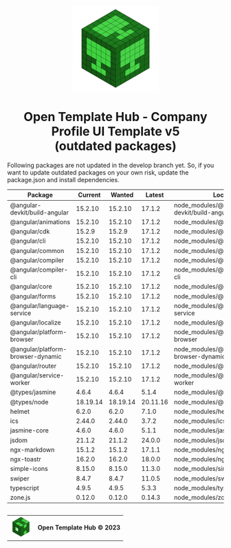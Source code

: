 <p align="center">
  <a href="https://opentemplatehub.com">
    <img src="https://raw.githubusercontent.com/open-template-hub/open-template-hub.github.io/master/assets/logo/ui/web-ui-logo.png" alt="Logo" width=200>
  </a>
</p>


<h1 align="center">
Open Template Hub - Company Profile UI Template v5
  <br/>
(outdated packages)
</h1>

Following packages are not updated in the develop branch yet. So, if you want to update outdated packages on your own risk, update the package.json and install dependencies.

| Package | Current | Wanted | Latest | Location |
| --- | --- | --- | --- | --- |
| @angular-devkit/build-angular | 15.2.10 | 15.2.10 | 17.1.2 | node_modules/@angular-devkit/build-angular |
| @angular/animations | 15.2.10 | 15.2.10 | 17.1.2 | node_modules/@angular/animations |
| @angular/cdk | 15.2.9 | 15.2.9 | 17.1.2 | node_modules/@angular/cdk |
| @angular/cli | 15.2.10 | 15.2.10 | 17.1.2 | node_modules/@angular/cli |
| @angular/common | 15.2.10 | 15.2.10 | 17.1.2 | node_modules/@angular/common |
| @angular/compiler | 15.2.10 | 15.2.10 | 17.1.2 | node_modules/@angular/compiler |
| @angular/compiler-cli | 15.2.10 | 15.2.10 | 17.1.2 | node_modules/@angular/compiler-cli |
| @angular/core | 15.2.10 | 15.2.10 | 17.1.2 | node_modules/@angular/core |
| @angular/forms | 15.2.10 | 15.2.10 | 17.1.2 | node_modules/@angular/forms |
| @angular/language-service | 15.2.10 | 15.2.10 | 17.1.2 | node_modules/@angular/language-service |
| @angular/localize | 15.2.10 | 15.2.10 | 17.1.2 | node_modules/@angular/localize |
| @angular/platform-browser | 15.2.10 | 15.2.10 | 17.1.2 | node_modules/@angular/platform-browser |
| @angular/platform-browser-dynamic | 15.2.10 | 15.2.10 | 17.1.2 | node_modules/@angular/platform-browser-dynamic |
| @angular/router | 15.2.10 | 15.2.10 | 17.1.2 | node_modules/@angular/router |
| @angular/service-worker | 15.2.10 | 15.2.10 | 17.1.2 | node_modules/@angular/service-worker |
| @types/jasmine | 4.6.4 | 4.6.4 | 5.1.4 | node_modules/@types/jasmine |
| @types/node | 18.19.14 | 18.19.14 | 20.11.16 | node_modules/@types/node |
| helmet | 6.2.0 | 6.2.0 | 7.1.0 | node_modules/helmet |
| ics | 2.44.0 | 2.44.0 | 3.7.2 | node_modules/ics |
| jasmine-core | 4.6.0 | 4.6.0 | 5.1.1 | node_modules/jasmine-core |
| jsdom | 21.1.2 | 21.1.2 | 24.0.0 | node_modules/jsdom |
| ngx-markdown | 15.1.2 | 15.1.2 | 17.1.1 | node_modules/ngx-markdown |
| ngx-toastr | 16.2.0 | 16.2.0 | 18.0.0 | node_modules/ngx-toastr |
| simple-icons | 8.15.0 | 8.15.0 | 11.3.0 | node_modules/simple-icons |
| swiper | 8.4.7 | 8.4.7 | 11.0.5 | node_modules/swiper |
| typescript | 4.9.5 | 4.9.5 | 5.3.3 | node_modules/typescript |
| zone.js | 0.12.0 | 0.12.0 | 0.14.3 | node_modules/zone.js |

<table align="right"><tr><td><a href="https://opentemplatehub.com"><img src="https://raw.githubusercontent.com/open-template-hub/open-template-hub.github.io/master/assets/logo/brand-logo.png" width="50px" alt="oth"/></a></td><td><b>Open Template Hub © 2023</b></td></tr></table>

